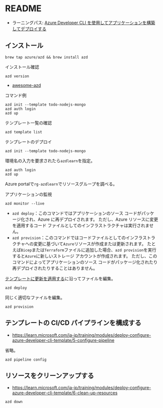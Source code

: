 # README

- ラーニングパス: [Azure Developer CLI を使用してアプリケーションを構築してデプロイする](https://learn.microsoft.com/ja-jp/training/paths/azure-developer-cli/?source=recommendations)

## インストール

```shell
brew tap azure/azd && brew install azd
```

インストール確認

```shell
azd version
```

- [awesome-azd](https://azure.github.io/awesome-azd/)

コマンド例

```text
azd init --template todo-nodejs-mongo
azd auth login
azd up
```

テンプレート一覧の確認

```shell
azd template list
```

テンプレートのデプロイ

```shell
azd init --template todo-nodejs-mongo
```

環境名の入力を要求されたら`azdlearn`を指定。

```shell
azd auth login
azd up
```

Azure portalで`rg-azdlearn`でリソースグループを調べる。

アプリケーションの監視

```shell
azd monitor --live
```

- `azd deploy`：このコマンドではアプリケーションのソース コードがパッケージ化され、Azure に再デプロイされます。
  ただし、Azure リソースに変更を適用するコード ファイルとしてのインフラストラクチャは実行されません。
- `azd provision`：このコマンドではコードファイルとしてのインフラストラクチャへの変更に基づいて`Azure`リソースが作成または更新されます。 
  たとえば`Bicep`または`Terraform`ファイルに追加した場合、`azd provision`を実行すると`Azure`に新しいストレージ アカウントが作成されます。 
  ただし、このコマンドによってアプリケーションのソース コードがパッケージ化されたり再デプロイされたりすることはありません。

[テンプレートに更新を適用する](https://learn.microsoft.com/ja-jp/training/modules/deploy-configure-azure-developer-cli-template/4-update-template)に沿ってファイルを編集。

```shell
azd deploy
```

同じく適切なファイルを編集。

```shell
azd provision
```

## テンプレートの CI/CD パイプラインを構成する

- <https://learn.microsoft.com/ja-jp/training/modules/deploy-configure-azure-developer-cli-template/5-configure-pipeline>

省略。

```shell
azd pipeline config
```

## リソースをクリーンアップする

- <https://learn.microsoft.com/ja-jp/training/modules/deploy-configure-azure-developer-cli-template/6-clean-up-resources>

```shell
azd down
```
